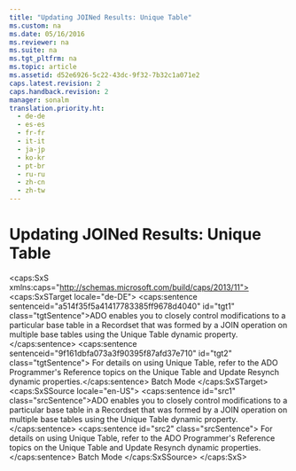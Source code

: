 ```yaml
---
title: "Updating JOINed Results: Unique Table"
ms.custom: na
ms.date: 05/16/2016
ms.reviewer: na
ms.suite: na
ms.tgt_pltfrm: na
ms.topic: article
ms.assetid: d52e6926-5c22-43dc-9f32-7b32c1a071e2
caps.latest.revision: 2
caps.handback.revision: 2
manager: sonalm
translation.priority.ht: 
  - de-de
  - es-es
  - fr-fr
  - it-it
  - ja-jp
  - ko-kr
  - pt-br
  - ru-ru
  - zh-cn
  - zh-tw
---
```

# Updating JOINed Results: Unique Table
<?xml version="1.0" encoding="utf-8"?>
<caps:SxS xmlns:caps="http://schemas.microsoft.com/build/caps/2013/11">
  <caps:SxSTarget locale="de-DE">
    <developerConceptualDocument xsi:schemaLocation="http://ddue.schemas.microsoft.com/authoring/2003/5 http://dduestorage.blob.core.windows.net/ddueschema/developer.xsd" xmlns="http://ddue.schemas.microsoft.com/authoring/2003/5" xmlns:xlink="http://www.w3.org/1999/xlink" xmlns:xsi="http://www.w3.org/2001/XMLSchema-instance">
      <introduction>
        <para>
          <caps:sentence sentenceid="a514f35f5a41417783385ff9678d4040" id="tgt1" class="tgtSentence">ADO enables you to closely control modifications to a particular base table in a Recordset that was formed by a JOIN operation on multiple base tables using the Unique Table dynamic property.</caps:sentence>
          <caps:sentence sentenceid="9f161dbfa073a3f90395f87afd37e710" id="tgt2" class="tgtSentence"> For details on using Unique Table, refer to the ADO Programmer's Reference topics on the Unique Table and Update Resynch dynamic properties.</caps:sentence>
        </para>
      </introduction>
      <relatedTopics>
        <link xlink:href="0cb548e0-fcb4-4c49-98c8-be287911f826">Batch Mode</link>
      </relatedTopics>
    </developerConceptualDocument>
  </caps:SxSTarget>
  <caps:SxSSource locale="en-US">
    <developerConceptualDocument xsi:schemaLocation="http://ddue.schemas.microsoft.com/authoring/2003/5 http://dduestorage.blob.core.windows.net/ddueschema/developer.xsd" xmlns="http://ddue.schemas.microsoft.com/authoring/2003/5" xmlns:xlink="http://www.w3.org/1999/xlink" xmlns:xsi="http://www.w3.org/2001/XMLSchema-instance">
      <introduction>
        <para>
          <caps:sentence id="src1" class="srcSentence">ADO enables you to closely control modifications to a particular base table in a Recordset that was formed by a JOIN operation on multiple base tables using the Unique Table dynamic property.</caps:sentence>
          <caps:sentence id="src2" class="srcSentence"> For details on using Unique Table, refer to the ADO Programmer's Reference topics on the Unique Table and Update Resynch dynamic properties.</caps:sentence>
        </para>
      </introduction>
      <relatedTopics>
        <link xlink:href="0cb548e0-fcb4-4c49-98c8-be287911f826">Batch Mode</link>
      </relatedTopics>
    </developerConceptualDocument>
  </caps:SxSSource>
</caps:SxS>